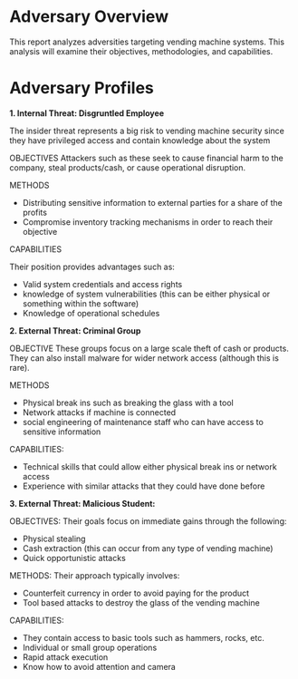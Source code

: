 # Adversary Overview
This report analyzes adversities targeting vending machine systems. This analysis will examine their objectives, methodologies, and capabilities. 

# Adversary Profiles
__1. Internal Threat: Disgruntled Employee__

The insider threat represents a big risk to vending machine security since they have privileged access and contain knowledge about the system

OBJECTIVES
Attackers such as these seek to cause financial harm to the company, steal products/cash, or cause operational disruption.

METHODS
* Distributing sensitive information to external parties for a share of the profits 
* Compromise inventory tracking mechanisms in order to reach their objective

CAPABILITIES

Their position provides advantages such as:
* Valid system credentials and access rights
* knowledge of system vulnerabilities (this can be either physical or something within the software)
* Knowledge of operational schedules


__2. External Threat: Criminal Group__

OBJECTIVE
These groups focus on a large scale theft of cash or products. They can also install malware for wider network access (although this is rare).


METHODS
* Physical break ins such as breaking the glass with a tool
* Network attacks if machine is connected 
* social engineering of maintenance staff who can have access to sensitive information 

CAPABILITIES: 
* Technical skills that could allow either physical break ins or network access
* Experience with similar attacks that they could have done before

__3. External Threat: Malicious Student:__

OBJECTIVES:
Their goals focus on immediate gains through the following:
* Physical stealing
* Cash extraction (this can occur from any type of vending machine)
* Quick opportunistic attacks

METHODS:
Their approach typically involves:
* Counterfeit currency in order to avoid paying for the product
* Tool based attacks to destroy the glass of the vending machine

CAPABILITIES: 
* They contain access to basic tools such as hammers, rocks, etc.
* Individual or small group operations
* Rapid attack execution
* Know how to avoid attention and camera
